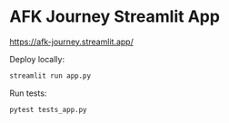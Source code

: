# AFK Journey Streamlit App

https://afk-journey.streamlit.app/

Deploy locally:
```txt
streamlit run app.py
```

Run tests:
```txt
pytest tests_app.py
```